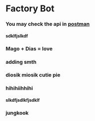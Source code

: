 # Factory Bot


### You may check the api in [postman](./docs/BotFactory.postman_collection.json)
#### sdklfjslkdf
### Mago + Dias = love

### adding smth
### diosik miosik cutie pie
### hihihiihhihi
#### slkdfjsdlkfjsdklf

### jungkook

